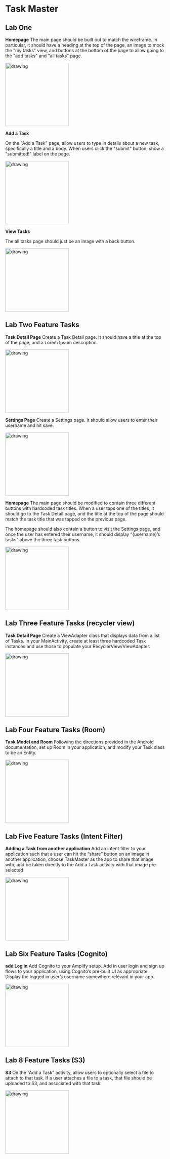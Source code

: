 # Task Master



## Lab One

**Homepage**
The main page should be built out to match the wireframe. In particular, it should have a heading at the top of the page, an image to mock the "my tasks" view, and buttons at the bottom of the page to allow going to the "add tasks" and "all tasks" page.

<img src="screenshots/homescreen.png" alt="drawing" width="200"/>

**Add a Task**

On the "Add a Task" page, allow users to type in details about a new task, specifically a title and a body. When users click the "submit" button, show a "submitted!" label on the page.

<img src="screenshots/addtasks.png" alt="drawing" width="200"/>

**View Tasks**

The all tasks page should just be an image with a back button.

<img src="screenshots/viewtasks.png" alt="drawing" width="200"/>








## Lab Two Feature Tasks


**Task Detail Page**
Create a Task Detail page. It should have a title at the top of the page, and a Lorem Ipsum description.

<img src="screenshots/taskDetails.png" alt="drawing" width="200"/>

**Settings Page**
Create a Settings page. It should allow users to enter their username and hit save.

<img src="screenshots/addUserName.png" alt="drawing" width="200"/>

**Homepage**
The main page should be modified to contain three different buttons with hardcoded task titles. When a user taps one of the titles, it should go to the Task Detail page, and the title at the top of the page should match the task title that was tapped on the previous page.

The homepage should also contain a button to visit the Settings page, and once the user has entered their username, it should display “{username}’s tasks” above the three task buttons.

<img src="screenshots/homescreenWithUserName.png" alt="drawing" width="200"/>


## Lab Three Feature Tasks (recycler view) 


**Task Detail Page**
Create a ViewAdapter class that displays data from a list of Tasks.
In your MainActivity, create at least three hardcoded Task instances and use those to populate your RecyclerView/ViewAdapter.



<img src="screenshots/RecycleView.png" alt="drawing" width="200"/>

## Lab Four Feature Tasks (Room) 


**Task Model and Room**
Following the directions provided in the Android documentation, set up Room in your application, and modify your Task class to be an Entity.


<img src="screenshots/Room.png" alt="drawing" width="200"/>


## Lab Five Feature Tasks (Intent Filter) 


**Adding a Task from another application**
Add an intent filter to your application such that a user can hit the “share” button on an image in another application, choose TaskMaster as the app to share that image with, and be taken directly to the Add a Task activity with that image pre-selected

<img src="screenshots/Room.png" alt="drawing" width="200"/>


## Lab Six Feature Tasks (Cognito) 


**add Log in**
Add Cognito to your Amplify setup. Add in user login and sign up flows to your application, using Cognito’s pre-built UI as appropriate. Display the logged in user’s username somewhere relevant in your app.



<img src="screenshots/cognito.png" alt="drawing" width="200"/>


## Lab 8 Feature Tasks (S3) 


**S3**
On the “Add a Task” activity, allow users to optionally select a file to attach to that task. If a user attaches a file to a task, that file should be uploaded to S3, and associated with that task.



<img src="screenshots/S3.png" alt="drawing" width="200"/>




